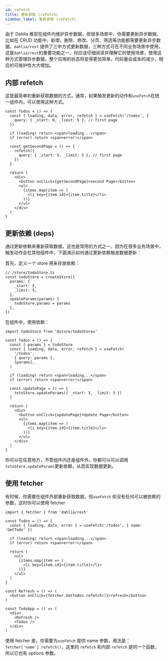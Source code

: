 ```yaml
---
id: reFetch
title: 重新获取 (reFetch)
sidebar_label: 重新获取 (reFetch)
---
```


由于 Dahlia 推崇在组件内维护异步数据，但很多场景中，你需要更新异步数据，比如在 CRUD 功能中，新增、删除、修改、分页、筛选等功能都需要更新异步数据。`dahlia/rest` 提供了三中方式更新数据，三种方式可在不同业务场景中使用，这是`dahlia/rest`的重要功能之一，你应该仔细阅读并理解它的使用场景，使用这种方式管理异步数据，整个应用的状态将变得更加简单，代码量会成本的减少，相应的可维护性大大增加。

## 内部 refetch

这是最简单的重新获取数据的方式，通常，如果触发更新的动作和`useFetch`在统一组件内，可以使用这种方式。

```tsx
const Todos = () => {
  const { loading, data, error, refetch } = useFetch('/todos', {
    query: { _start: 0, _limit: 5 }, // first page
  })

  if (loading) return <span>loading...</span>
  if (error) return <span>error!</span>

  const getSecondPage = () => {
    refetch({
      query: { _start: 5, _limit: 5 }, // first page
    })
  }

  return (
    <div>
      <button onClick={getSecondPage}>Second Page</button>
      <ul>
        {items.map(item => (
          <li key={item.id}>{item.title}</li>
        ))}
      </ul>
    </div>
  )
}
```

## 更新依赖 (deps)

通过更新依赖来重新获取数据，这也是常用的方式之一，因为在很多业务场景中，触发动作会在其他组件中，下面演示如何通过更新依赖触发数据更新：

首先，定义一个 store 用来存放依赖：

```tsx
// /store/todoStore.ts
const todoStore = createStore({
  params: {
    _start: 5,
    _limit: 5,
  },
  updateParams(params) {
    todoStore.params = params
  },
})
```

在组件中，使用依赖：

```tsx
import todoStore from '@store/todoStoreo'

const Todos = () => {
  const { params } = todoStore
  const { loading, data, error, refetch } = useFetch(
    '/todos',
    { query: params },
    [params],
  )

  if (loading) return <span>loading...</span>
  if (error) return <span>error!</span>

  const updatePage = () => {
    totoStore.updateParams({ _start: 5, _limit: 5 })
  }

  return (
    <div>
      <button onClick={updatePage}>Update Page</button>
      <ul>
        {items.map(item => (
          <li key={item.id}>{item.title}</li>
        ))}
      </ul>
    </div>
  )
}
```

你可以在任意地方，不管组件内还是组件外，你都可以可以调用`totoStore.updateParams`更新依赖，从而实现数据更新。

## 使用 fetcher

有时候，你需要在组件外部重新获取数据，但`useFetch` 却没有任何可以被依赖的参数，这时你可以使用 fetcher

```tsx
import { fetcher } from 'dahlia/rest'

const Todos = () => {
  const { loading, data, error } = useFetch('/todos', { name: 'GetTodo' })

  if (loading) return <span>loading...</span>
  if (error) return <span>error!</span>

  return (
    <ul>
      {items.map(item => (
        <li key={item.id}>{item.title}</li>
      ))}
    </ul>
  )
}

const Refresh = () => (
  <button onClick={fetcher.GetTodos.refetch()}>refresh</button>
)

const TodoApp = () => (
  <div>
    <Refresh />
    <Todos />
  </div>
)
```

使用 fetcher 是，你需要为`useFetch` 提供 name 参数，用法是：`fetcher['name'].refetch()`，这里的 `refetch` 和内部 `refetch` 是同一个函数，所以它也有 options 参数。

